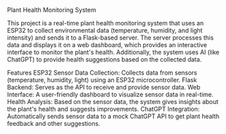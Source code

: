 Plant Health Monitoring System 

This project is a real-time plant health monitoring system that uses an ESP32 to collect environmental data (temperature, humidity, and light intensity) and sends it to a Flask-based server. The server processes this data and displays it on a web dashboard, which provides an interactive interface to monitor the plant's health. Additionally, the system uses AI (like ChatGPT) to provide health suggestions based on the collected data.


Features
ESP32 Sensor Data Collection: Collects data from sensors (temperature, humidity, light) using an ESP32 microcontroller.
Flask Backend: Serves as the API to receive and provide sensor data.
Web Interface: A user-friendly dashboard to visualize sensor data in real-time.
Health Analysis: Based on the sensor data, the system gives insights about the plant's health and suggests improvements.
ChatGPT Integration: Automatically sends sensor data to a mock ChatGPT API to get plant health feedback and other suggestions.
